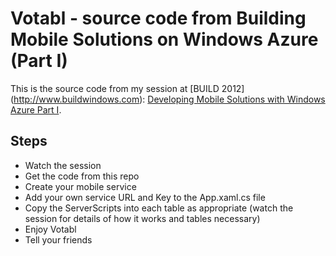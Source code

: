 Votabl - source code from Building Mobile Solutions on Windows Azure (Part I)
=============================================================================

This is the source code from my session at [BUILD 2012] (http://www.buildwindows.com): [Developing Mobile Solutions with Windows Azure Part I](http://channel9.msdn.com/Events/Build/2012/3-057).

Steps
-------

* Watch the session 
* Get the code from this repo
* Create your mobile service 
* Add your own service URL and Key to the App.xaml.cs file
* Copy the ServerScripts into each table as appropriate (watch the session for details of how it works and tables necessary)
* Enjoy Votabl
* Tell your friends
